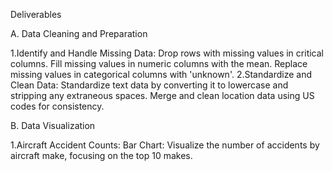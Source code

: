Deliverables

A.  Data Cleaning and Preparation

1.Identify and Handle Missing Data:
Drop rows with missing values in critical columns.
Fill missing values in numeric columns with the mean.
Replace missing values in categorical columns with 'unknown'.
2.Standardize and Clean Data:
Standardize text data by converting it to lowercase and stripping any extraneous spaces.
Merge and clean location data using US codes for consistency.

B.  Data Visualization

1.Aircraft Accident Counts:
Bar Chart: Visualize the number of accidents by aircraft make, focusing on the top 10 makes.
